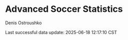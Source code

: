 # Advanced Soccer Statistics
Denis Ostroushko

<!-- gfm -->

Last successful data update: 2025-06-18 12:17:10 CST
